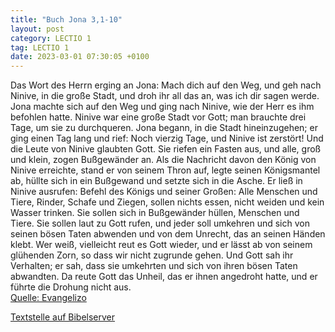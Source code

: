 ```yaml
---
title: "Buch Jona 3,1-10"
layout: post
category: LECTIO 1
tag: LECTIO 1
date: 2023-03-01 07:30:05 +0100
---
```

Das Wort des Herrn erging an Jona:
Mach dich auf den Weg, und geh nach Ninive, in die große Stadt, und droh ihr all das an, was ich dir sagen werde.<!--more-->
Jona machte sich auf den Weg und ging nach Ninive, wie der Herr es ihm befohlen hatte. Ninive war eine große Stadt vor Gott; man brauchte drei Tage, um sie zu durchqueren.
Jona begann, in die Stadt hineinzugehen; er ging einen Tag lang und rief: Noch vierzig Tage, und Ninive ist zerstört!
Und die Leute von Ninive glaubten Gott. Sie riefen ein Fasten aus, und alle, groß und klein, zogen Bußgewänder an.
Als die Nachricht davon den König von Ninive erreichte, stand er von seinem Thron auf, legte seinen Königsmantel ab, hüllte sich in ein Bußgewand und setzte sich in die Asche.
Er ließ in Ninive ausrufen: Befehl des Königs und seiner Großen: Alle Menschen und Tiere, Rinder, Schafe und Ziegen, sollen nichts essen, nicht weiden und kein Wasser trinken.
Sie sollen sich in Bußgewänder hüllen, Menschen und Tiere. Sie sollen laut zu Gott rufen, und jeder soll umkehren und sich von seinen bösen Taten abwenden und von dem Unrecht, das an seinen Händen klebt.
Wer weiß, vielleicht reut es Gott wieder, und er lässt ab von seinem glühenden Zorn, so dass wir nicht zugrunde gehen.
Und Gott sah ihr Verhalten; er sah, dass sie umkehrten und sich von ihren bösen Taten abwandten. Da reute Gott das Unheil, das er ihnen angedroht hatte, und er führte die Drohung nicht aus.<br>
[Quelle: Evangelizo](https://evangeliumtagfuertag.org/DE/gospel)

[Textstelle auf Bibelserver](https://www.bibleserver.com/EU/Jona3,1-10)
